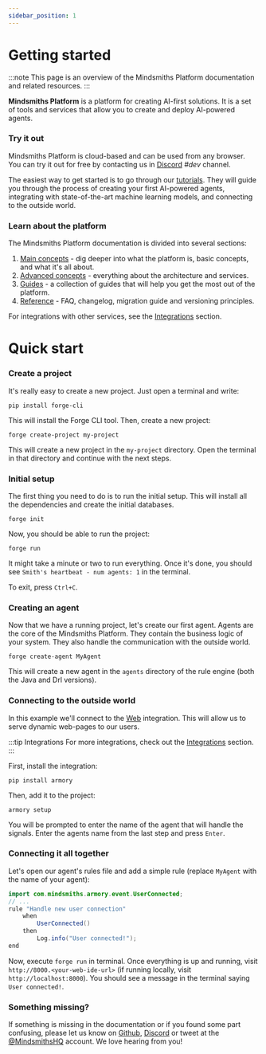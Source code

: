 ```yaml
---
sidebar_position: 1
---
```


# Getting started

:::note
This page is an overview of the Mindsmiths Platform documentation and related resources.
:::

**Mindsmiths Platform** is a platform for creating AI-first solutions.
It is a set of tools and services that allow you to create and deploy AI-powered agents.


### Try it out

Mindsmiths Platform is cloud-based and can be used from any browser. You can try it out for free
by contacting us in [Discord](https://discord.gg/mindsmiths) *#dev* channel.

The easiest way to get started is to go through our [tutorials](/docs/tutorials/getting-started).
They will guide you through the process of creating your first AI-powered agents, integrating with
state-of-the-art machine learning models, and connecting to the outside world.


### Learn about the platform

The Mindsmiths Platform documentation is divided into several sections:

1. [Main concepts](/docs/platform/main-concepts/introduction) - dig deeper into what the platform is, basic concepts, and what it's all about.
2. [Advanced concepts](/docs/platform/advanced-concepts/project-structure) - everything about the architecture and services.
3. [Guides](/docs/platform/guides/service-creation) - a collection of guides that will help you get the most out of the platform.
4. [Reference](/docs/platform/reference/faq) - FAQ, changelog, migration guide and versioning principles.

For integrations with other services, see the [Integrations](/docs/integrations/getting-started) section.


# Quick start

### Create a project

It's really easy to create a new project. Just open a terminal and write:

```shell
pip install forge-cli
```

This will install the Forge CLI tool. Then, create a new project:

```shell
forge create-project my-project
```

This will create a new project in the `my-project` directory. Open the terminal in that directory and continue with the next steps.

### Initial setup

The first thing you need to do is to run the initial setup. This will install all the dependencies and create the initial databases.

```shell
forge init
```

Now, you should be able to run the project:

```shell
forge run
```

It might take a minute or two to run everything. Once it's done, you should see `Smith's heartbeat - num agents: 1` in the terminal.

To exit, press `Ctrl+C`.


### Creating an agent

Now that we have a running project, let's create our first agent. Agents are the core of the Mindsmiths Platform.
They contain the business logic of your system. They also handle the communication with the outside world.

```shell
forge create-agent MyAgent
```

This will create a new agent in the `agents` directory of the rule engine (both the Java and Drl versions).


### Connecting to the outside world

In this example we'll connect to the [Web](/docs/integrations/web) integration. This will allow us to serve dynamic web-pages to our users.

:::tip Integrations
For more integrations, check out the [Integrations](/docs/integrations/getting-started) section.
:::

First, install the integration:

```shell
pip install armory
```

Then, add it to the project:

```shell
armory setup
```

You will be prompted to enter the name of the agent that will handle the signals. Enter the agents name from the last step and press `Enter`.


### Connecting it all together

Let's open our agent's rules file and add a simple rule (replace `MyAgent` with the name of your agent):

```java title="services/rule_engine/src/main/resources/rules/myAgent/MyAgent.drl"
import com.mindsmiths.armory.event.UserConnected;
// ...
rule "Handle new user connection"
    when
        UserConnected()
    then
        Log.info("User connected!");
end
```

Now, execute `forge run` in terminal. Once everything is up and running, visit `http://8000.<your-web-ide-url>` (if running locally, visit `http://localhost:8000`).
You should see a message in the terminal saying `User connected!`.


### Something missing?

If something is missing in the documentation or if you found some part confusing,
please let us know on [Github](https://github.com/mindsmiths/docs), [Discord](https://discord.gg/mindsmiths)
or tweet at the [@MindsmithsHQ](https://twitter.com/MindsmithsHQ) account. We love hearing from you!